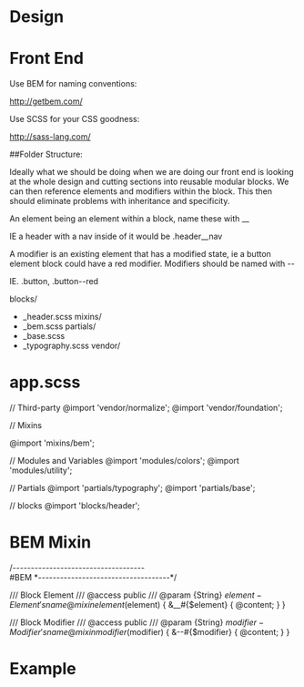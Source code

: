 # Design

# Front End

Use BEM for naming conventions:

http://getbem.com/

Use SCSS for your CSS goodness:

http://sass-lang.com/

##Folder Structure:

Ideally what we should be doing when we are doing our front end is looking at the whole design and cutting sections into reusable modular blocks. We can then reference elements and modifiers within the block. This then should eliminate problems with inheritance and specificity.

An element being an element within a block, name these with __

IE a header with a nav inside of it would be .header__nav

A modifier is an existing element that has a modified state, ie a button element block could have a red modifier.
Modifiers should be named with --

IE. .button, .button--red

blocks/
  - _header.scss
mixins/
  - _bem.scss
partials/
  - _base.scss
  - _typography.scss
vendor/

# app.scss

// Third-party
@import 'vendor/normalize';
@import 'vendor/foundation';

// Mixins

@import 'mixins/bem';

// Modules and Variables
@import 'modules/colors';
@import 'modules/utility';

// Partials
@import 'partials/typography';
@import 'partials/base';

// blocks
@import 'blocks/header';

# BEM Mixin

/*------------------------------------*\
    #BEM
\*------------------------------------*/

/// Block Element
/// @access public
/// @param {String} $element - Element's name
@mixin element($element) {
    &__#{$element} {
        @content;
    }
}

/// Block Modifier
/// @access public
/// @param {String} $modifier - Modifier's name
@mixin modifier($modifier) {
    &--#{$modifier} {
        @content;
    }
}


# Example

<div class='header'>
  <img src='' class='header__logo' />
</div>
